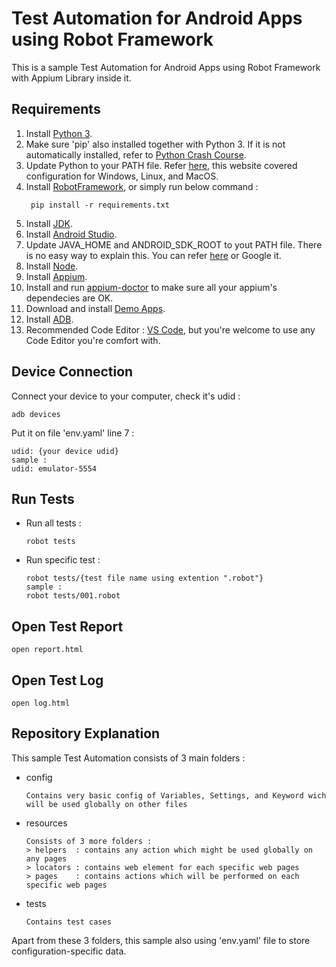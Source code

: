 # Test Automation for Android Apps using Robot Framework

This is a sample Test Automation for Android Apps using Robot Framework with Appium Library inside it.

## Requirements

1. Install [Python 3](https://www.python.org/).
2. Make sure 'pip' also installed together with Python 3. If it is not automatically installed, refer to [Python Crash Course](https://ehmatthes.github.io/pcc/chapter_12/installing_pip.html).
3. Update Python to your PATH file. Refer [here](https://realpython.com/add-python-to-path/), this website covered configuration for Windows, Linux, and MacOS.
4. Install [RobotFramework](https://robotframework.org/robotframework/latest/RobotFrameworkUserGuide.html#installing-using-pip), or simply run below command :
   ```
    pip install -r requirements.txt
   ```
5. Install [JDK](https://www.oracle.com/id/java/technologies/downloads/).
6. Install [Android Studio](https://developer.android.com/studio/install).
7. Update JAVA_HOME and ANDROID_SDK_ROOT to yout PATH file. There is no easy way to explain this. You can refer [here](https://medium.com/@omurdenden/set-java-home-and-bin-directory-for-appium-testing-in-macos-f8cee3fe56b4) or Google it.
8. Install [Node](https://nodejs.org/en/download/package-manager).
9. Install [Appium](https://appium.io/docs/en/2.2/quickstart/install/).
10. Install and run [appium-doctor](https://www.npmjs.com/package/appium-doctor) to make sure all your appium's dependecies are OK.
11. Download and install [Demo Apps](https://github.com/saucelabs/my-demo-app-rn/releases).
12. Install [ADB](https://www.xda-developers.com/install-adb-windows-macos-linux/).
13. Recommended Code Editor : [VS Code](https://code.visualstudio.com/), but you're welcome to use any Code Editor you're comfort with.

## Device Connection

Connect your device to your computer, check it's udid : 
```
adb devices
```
Put it on file 'env.yaml' line 7 : 
```
udid: {your device udid}
sample : 
udid: emulator-5554
```

## Run Tests
* Run all tests : 
   ```
   robot tests
   ```

* Run specific test : 
   ```
   robot tests/{test file name using extention ".robot"}
   sample :
   robot tests/001.robot
   ```

## Open Test Report

    open report.html

## Open Test Log

    open log.html

## Repository Explanation

This sample Test Automation consists of 3 main folders : 

* config
   ```
   Contains very basic config of Variables, Settings, and Keyword wich will be used globally on other files
   ```
* resources
   ```
   Consists of 3 more folders :
   > helpers  : contains any action which might be used globally on any pages
   > locators : contains web element for each specific web pages
   > pages    : contains actions which will be performed on each specific web pages
   ```
* tests
   ```
   Contains test cases
   ```

Apart from these 3 folders, this sample also using 'env.yaml' file to store configuration-specific data.
